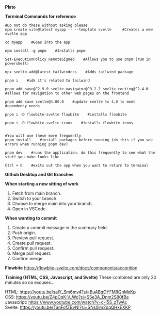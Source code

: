 **Plato**

**Terminal Commands for reference**

```
#Do not do these without asking please
npm create vite@latest myapp -- --template svelte     #Creates a new svelte app

cd myapp    #Goes into the app

npm install -g pnpm    #Installs pnpm

Set-ExecutionPolicy RemoteSigned    #Allows you to use pnpm (run in powershell)

npx svelte-add@latest tailwindcss    #Adds tailwind package

pnpm i    #idk it's related to tailwind

pnpm add save@^2.9.0 svelte-navigator@^3.2.2 svelte-routing@^2.4.0    #allows for navigation to other web pages on the frontend

pnpm add save svelte@4.00.0    #update svelte to 4.0 to meet dependency needs

pnpm i -D flowbite-svelte flowbite    #installs flowbite

pnpm i -D flowbite-svelte-icons    #installs flowbite icons


#You will use these more frequently
pnpm install    #install packages before running (do this if you see errors when running pnpm dev)

pnpm dev    #runs the application. do this frequently to see what the stuff you make looks like

Ctrl + C    #exits out the app when you want to return to terminal
```


**Github Desktop and Git Branches**

**When starting a new sitting of work**
1. Fetch from main branch.
2. Switch to your branch.
3. Choose to merge main into your branch.
4. Open in VSCode

**When wanting to commit**
1. Create a commit message in the summary field.
2. Push origin.
3. Preview pull request.
4. Create pull request.
5. Confirm pull request.
6. Merge pull request.
7. Confirm merge.


**Flowbite**
https://flowbite-svelte.com/docs/components/accordion


**Training (HTML, CSS, Javascript, and Svelte)**
These combined are only 20 minutes so no excuses...


HTML: https://youtu.be/salY_Sm6mv4?si=BuABgOYFM8QnMeKp <br />
CSS: https://youtu.be/Z4pCqK-V_Wo?si=S5e3A_Dnm2S80fBe <br />
Javascript: https://www.youtube.com/watch?v=c-I5S_zTwAc <br />
Svelte: https://youtu.be/TanFofZBvNI?si=SNs0im2dqQHxEXKP 

